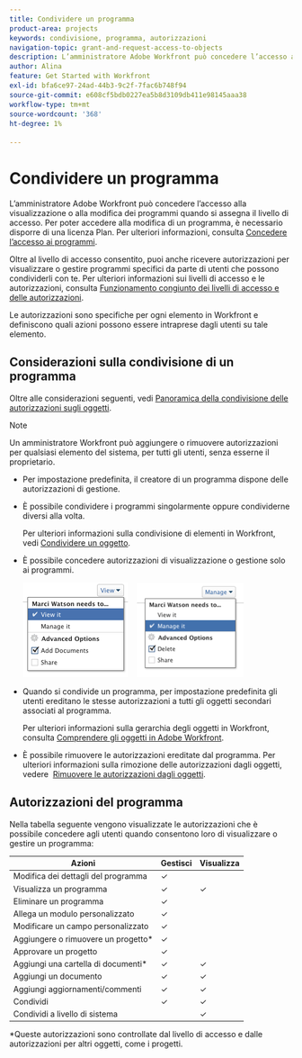 ```yaml
---
title: Condividere un programma
product-area: projects
keywords: condivisione, programma, autorizzazioni
navigation-topic: grant-and-request-access-to-objects
description: L’amministratore Adobe Workfront può concedere l’accesso alla visualizzazione o alla modifica dei programmi quando si assegna il livello di accesso. Per poter accedere alla modifica di un programma, è necessario disporre di una licenza Plan.
author: Alina
feature: Get Started with Workfront
exl-id: bfa6ce97-24ad-44b3-9c2f-7fac6b748f94
source-git-commit: e608cf5bdb0227ea5b8d3109db411e98145aaa38
workflow-type: tm+mt
source-wordcount: '368'
ht-degree: 1%

---
```


# Condividere un programma

L’amministratore Adobe Workfront può concedere l’accesso alla visualizzazione o alla modifica dei programmi quando si assegna il livello di accesso. Per poter accedere alla modifica di un programma, è necessario disporre di una licenza Plan. Per ulteriori informazioni, consulta [Concedere l’accesso ai programmi](../../administration-and-setup/add-users/configure-and-grant-access/grant-access-programs.md).

Oltre al livello di accesso consentito, puoi anche ricevere autorizzazioni per visualizzare o gestire programmi specifici da parte di utenti che possono condividerli con te. Per ulteriori informazioni sui livelli di accesso e le autorizzazioni, consulta [Funzionamento congiunto dei livelli di accesso e delle autorizzazioni](../../administration-and-setup/add-users/access-levels-and-object-permissions/how-access-levels-permissions-work-together.md).

Le autorizzazioni sono specifiche per ogni elemento in Workfront e definiscono quali azioni possono essere intraprese dagli utenti su tale elemento.

## Considerazioni sulla condivisione di un programma

Oltre alle considerazioni seguenti, vedi [Panoramica della condivisione delle autorizzazioni sugli oggetti](../../workfront-basics/grant-and-request-access-to-objects/sharing-permissions-on-objects-overview.md).

>[!NOTE]
>
>Un amministratore Workfront può aggiungere o rimuovere autorizzazioni per qualsiasi elemento del sistema, per tutti gli utenti, senza esserne il proprietario.

* Per impostazione predefinita, il creatore di un programma dispone delle autorizzazioni di gestione.

* È possibile condividere i programmi singolarmente oppure condividerne diversi alla volta.

   Per ulteriori informazioni sulla condivisione di elementi in Workfront, vedi [Condividere un oggetto](../../workfront-basics/grant-and-request-access-to-objects/share-an-object.md).

* È possibile concedere autorizzazioni di visualizzazione o gestione solo ai programmi.

   ![](assets/screen-shot-2014-01-23-at-12.45.15-pm.png)    ![](assets/screen-shot-2014-01-22-at-10.03.43-am-190x167.png)

* Quando si condivide un programma, per impostazione predefinita gli utenti ereditano le stesse autorizzazioni a tutti gli oggetti secondari associati al programma.

   Per ulteriori informazioni sulla gerarchia degli oggetti in Workfront, consulta [Comprendere gli oggetti in Adobe Workfront](../../workfront-basics/navigate-workfront/workfront-navigation/understand-objects.md).

* È possibile rimuovere le autorizzazioni ereditate dal programma. Per ulteriori informazioni sulla rimozione delle autorizzazioni dagli oggetti, vedere  [Rimuovere le autorizzazioni dagli oggetti](../../workfront-basics/grant-and-request-access-to-objects/remove-permissions-from-objects.md).

## Autorizzazioni del programma

Nella tabella seguente vengono visualizzate le autorizzazioni che è possibile concedere agli utenti quando consentono loro di visualizzare o gestire un programma:

| **Azioni** | **Gestisci** | **Visualizza** |
|---|---|---|
| Modifica dei dettagli del programma | ✓ |   |
| Visualizza un programma | ✓ | ✓ |
| Eliminare un programma | ✓ |   |
| Allega un modulo personalizzato | ✓ |   |
| Modificare un campo personalizzato | ✓ |   |
| Aggiungere o rimuovere un progetto&#42; | ✓ |   |
| Approvare un progetto | ✓ |   |
| Aggiungi una cartella di documenti&#42; | ✓ | ✓ |
| Aggiungi un documento | ✓ | ✓ |
| Aggiungi aggiornamenti/commenti | ✓ | ✓ |
| Condividi | ✓ | ✓ |
| Condividi a livello di sistema |   | ✓ |

*Queste autorizzazioni sono controllate dal livello di accesso e dalle autorizzazioni per altri oggetti, come i progetti. 
